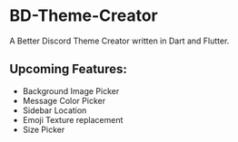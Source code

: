 # BD-Theme-Creator
A Better Discord Theme Creator written in Dart and Flutter.

## Upcoming Features:
- Background Image Picker
- Message Color Picker
- Sidebar Location
- Emoji Texture replacement
- Size Picker